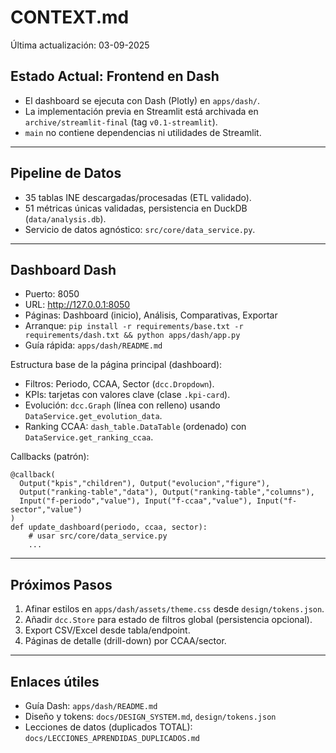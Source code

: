 # CONTEXT.md

Última actualización: 03-09-2025

## Estado Actual: Frontend en Dash
- El dashboard se ejecuta con Dash (Plotly) en `apps/dash/`.
- La implementación previa en Streamlit está archivada en `archive/streamlit-final` (tag `v0.1-streamlit`).
- `main` no contiene dependencias ni utilidades de Streamlit.

---

## Pipeline de Datos
- 35 tablas INE descargadas/procesadas (ETL validado).
- 51 métricas únicas validadas, persistencia en DuckDB (`data/analysis.db`).
- Servicio de datos agnóstico: `src/core/data_service.py`.

---

## Dashboard Dash
- Puerto: 8050
- URL: http://127.0.0.1:8050
- Páginas: Dashboard (inicio), Análisis, Comparativas, Exportar
- Arranque: `pip install -r requirements/base.txt -r requirements/dash.txt && python apps/dash/app.py`
- Guía rápida: `apps/dash/README.md`

Estructura base de la página principal (dashboard):
- Filtros: Periodo, CCAA, Sector (`dcc.Dropdown`).
- KPIs: tarjetas con valores clave (clase `.kpi-card`).
- Evolución: `dcc.Graph` (línea con relleno) usando `DataService.get_evolution_data`.
- Ranking CCAA: `dash_table.DataTable` (ordenado) con `DataService.get_ranking_ccaa`.

Callbacks (patrón):
```
@callback(
  Output("kpis","children"), Output("evolucion","figure"),
  Output("ranking-table","data"), Output("ranking-table","columns"),
  Input("f-periodo","value"), Input("f-ccaa","value"), Input("f-sector","value")
)
def update_dashboard(periodo, ccaa, sector):
    # usar src/core/data_service.py
    ...
```

---

## Próximos Pasos
1. Afinar estilos en `apps/dash/assets/theme.css` desde `design/tokens.json`.
2. Añadir `dcc.Store` para estado de filtros global (persistencia opcional).
3. Export CSV/Excel desde tabla/endpoint.
4. Páginas de detalle (drill-down) por CCAA/sector.

---

## Enlaces útiles
- Guía Dash: `apps/dash/README.md`
- Diseño y tokens: `docs/DESIGN_SYSTEM.md`, `design/tokens.json`
- Lecciones de datos (duplicados TOTAL): `docs/LECCIONES_APRENDIDAS_DUPLICADOS.md`
